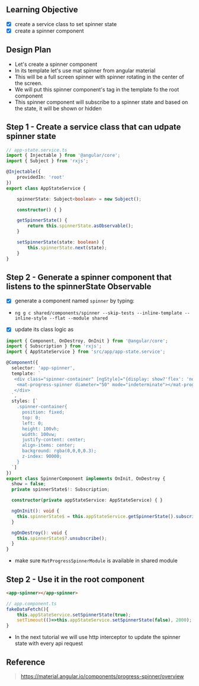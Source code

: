 ## Learning Objective
- [x] create a service class to set spinner state
- [x] create a spinner component

## Design Plan
- Let's create a spinner component
- In its template let's use mat spinner from angular material
- This will be a full screen spinner with spinner rotating in the center of the screen.
- We will put this spinner component's tag in the template fo the root component
- This spinner component will subscribe to a spinner state and based on the state, it will be shown or hidden

## Step 1 - Create a service class that can udpate spinner state

```ts
// app-state.service.ts
import { Injectable } from '@angular/core';
import { Subject } from 'rxjs';

@Injectable({
    providedIn: 'root'
})
export class AppStateService {

    spinnerState: Subject<boolean> = new Subject();

    constructor() { }

    getSpinnerState() {
        return this.spinnerState.asObservable();
    }

    setSpinnerState(state: boolean) {
        this.spinnerState.next(state);
    }
}
```

## Step 2 - Generate a spinner component that listens to the spinnerState Observable
- [x] generate a component named `spinner` by typing: 
- `ng g c shared/components/spinner --skip-tests --inline-template --inline-style --flat --module shared`
- [x] update its class logic as
```ts
import { Component, OnDestroy, OnInit } from '@angular/core';
import { Subscription } from 'rxjs';
import { AppStateService } from 'src/app/app-state.service';

@Component({
  selector: 'app-spinner',
  template: `
   <div class="spinner-container" [ngStyle]="{display: show?'flex': 'none'}">
    <mat-progress-spinner diameter="50" mode="indeterminate"></mat-progress-spinner>
   </div>
  `,
  styles: [`
    .spinner-container{
      position: fixed;
      top: 0;
      left: 0;
      height: 100vh;
      width: 100vw;
      justify-content: center;
      align-items: center;
      background: rgba(0,0,0,0.3);
      z-index: 90000;
    }
  `]
})
export class SpinnerComponent implements OnInit, OnDestroy {
  show = false;
  private spinnerState$!: Subscription;

  constructor(private appStateService: AppStateService) { }

  ngOnInit(): void {
    this.spinnerState$ = this.appStateService.getSpinnerState().subscribe(state => this.show = state)
  }

  ngOnDestroy(): void {
    this.spinnerState$?.unsubscribe();
  }
}
```
- make sure `MatProgressSpinnerModule` is available in shared module 

## Step 2 - Use it in the root component
```html
<app-spinner></app-spinner>
```

```ts
// app.component.ts
fakeDataFetch(){
    this.appStateService.setSpinnerState(true);
    setTimeout(()=>this.appStateService.setSpinnerState(false), 2000);
}
```
- In the next tutorial we will use http interceptor to update the spinner state with every api request

## Reference
> https://material.angular.io/components/progress-spinner/overview
